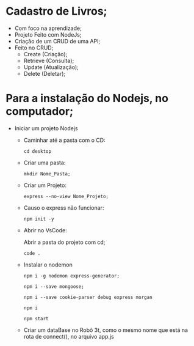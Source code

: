 # Cadastro de Livros;
  - Com foco na aprendizade;
  - Projeto Feito com NodeJs;
  - Criação de um CRUD de uma API;
  - Feito no CRUD;
      - Create (Criação);
      - Retrieve (Consulta);
      - Update (Atualização);
      - Delete (Deletar);
 
# Para a instalação do Nodejs, no computador;

- Iniciar  um projeto Nodejs

  - Caminhar até a pasta com o CD:
  
        cd desktop
    
  - Criar uma pasta:
  
        mkdir Nome_Pasta;
      
  - Criar um Projeto:
  
        express --no-view Nome_Projeto;
 
  - Causo o express não funcionar:
    
        npm init -y
  
  - Abrir no VsCode:
  
    Abrir a pasta do projeto com cd;
  
        code .
      
  - Instalar o nodemon
  
        npm i -g nodemon express-generator;
      
        npm i --save mongoose;
      
        npm i --save cookie-parser debug express morgan
       
        npm i
      
        npm start
      
      
  - Criar um dataBase no Robô 3t, como o mesmo nome que está na rota de connect(), no arquivo app.js
      
  
